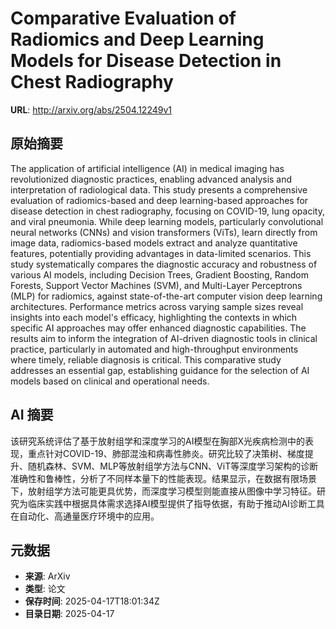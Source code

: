 # Comparative Evaluation of Radiomics and Deep Learning Models for Disease Detection in Chest Radiography

**URL**: http://arxiv.org/abs/2504.12249v1

## 原始摘要

The application of artificial intelligence (AI) in medical imaging has
revolutionized diagnostic practices, enabling advanced analysis and
interpretation of radiological data. This study presents a comprehensive
evaluation of radiomics-based and deep learning-based approaches for disease
detection in chest radiography, focusing on COVID-19, lung opacity, and viral
pneumonia. While deep learning models, particularly convolutional neural
networks (CNNs) and vision transformers (ViTs), learn directly from image data,
radiomics-based models extract and analyze quantitative features, potentially
providing advantages in data-limited scenarios. This study systematically
compares the diagnostic accuracy and robustness of various AI models, including
Decision Trees, Gradient Boosting, Random Forests, Support Vector Machines
(SVM), and Multi-Layer Perceptrons (MLP) for radiomics, against
state-of-the-art computer vision deep learning architectures. Performance
metrics across varying sample sizes reveal insights into each model's efficacy,
highlighting the contexts in which specific AI approaches may offer enhanced
diagnostic capabilities. The results aim to inform the integration of AI-driven
diagnostic tools in clinical practice, particularly in automated and
high-throughput environments where timely, reliable diagnosis is critical. This
comparative study addresses an essential gap, establishing guidance for the
selection of AI models based on clinical and operational needs.


## AI 摘要

该研究系统评估了基于放射组学和深度学习的AI模型在胸部X光疾病检测中的表现，重点针对COVID-19、肺部混浊和病毒性肺炎。研究比较了决策树、梯度提升、随机森林、SVM、MLP等放射组学方法与CNN、ViT等深度学习架构的诊断准确性和鲁棒性，分析了不同样本量下的性能表现。结果显示，在数据有限场景下，放射组学方法可能更具优势，而深度学习模型则能直接从图像中学习特征。研究为临床实践中根据具体需求选择AI模型提供了指导依据，有助于推动AI诊断工具在自动化、高通量医疗环境中的应用。

## 元数据

- **来源**: ArXiv
- **类型**: 论文
- **保存时间**: 2025-04-17T18:01:34Z
- **目录日期**: 2025-04-17

